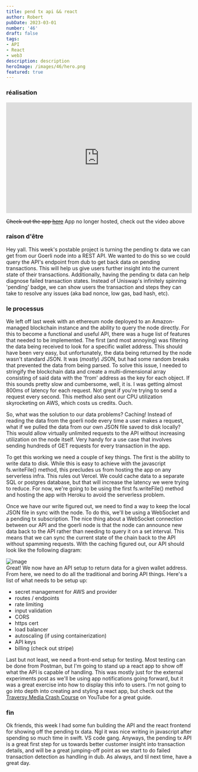 ```yaml
---
title: pend tx api && react
author: Robert
pubDate: 2023-03-01
number: '46'
draft: false
tags:
- API
- React
- web3
description: description
heroImage: /images/46/hero.png
featured: true
---
```

### réalisation
<iframe width="100%" height="300px" src="https://www.youtube.com/embed/bl0mk5lOO5s" title="YouTube video player" frameborder="0" allow="accelerometer; autoplay; clipboard-write; encrypted-media; gyroscope; picture-in-picture" allowfullscreen></iframe>

~~Check out the app [here](https://pending-tx-onmf546o3-dubdubdub-xyz.vercel.app)~~ App no longer hosted, check out the video above

### raison d'être
Hey yall. This week's postable project is turning the pending tx data we can get from our Goerli node into a REST API. We wanted to do this so we could query the API's endpoint from dub to get back data on pending transactions. This will help us give users further insight into the current state of their transactions. Additionally, having the pending tx data can help diagnose failed transaction states. Instead of Uniswap's infinitely spinning 'pending' badge, we can show users the transaction and steps they can take to resolve any issues (aka bad nonce, low gas, bad hash, etc).

### le processus
We left off last week with an ethereum node deployed to an Amazon-managed blockchain instance and the ability to query the node directly. For this to become a functional and useful API, there was a huge list of features that needed to be implemented. The first (and most annoying) was filtering the data being received to look for a specific wallet address. This should have been very easy, but unfortunately, the data being returned by the node wasn't standard JSON. It was (*mostly*) JSON, but had some random breaks that prevented the data from being parsed. To solve this issue, I needed to stringify the blockchain data and create a multi-dimensional array consisting of said data with the 'from' address as the key for each object. If this sounds pretty slow and cumbersome, well, it is. I was getting almost 800ms of latency for each request. Not great if you're trying to send a request every second. This method also sent our CPU utilization skyrocketing on AWS, which costs us credits. Ouch.

So, what was the solution to our data problems? Caching! Instead of reading the data from the goerli node every time a user makes a request, what if we pulled the data from our own JSON file saved to disk locally? This would allow virtually unlimited requests to the API without increasing utilization on the node itself. Very handy for a use case that involves sending hundreds of GET requests for every transaction in the app.

To get this working we need a couple of key things. The first is the ability to write data to disk. While this is easy to achieve with the javascript fs.writeFile() method, this precludes us from hosting the app on any serverless infra. This rules out Vercel. We could cache data to a separate SQL or postgres database, but that will increase the latency we were trying to reduce. For now, we're going to be using the first fs.writeFile() method and hosting the app with Heroku to avoid the serverless problem. 

Once we have our write figured out, we need to find a way to keep the local JSON file in sync with the node. To do this, we'll be using a WebSocket and a pending tx subscription. The nice thing about a WebSocket connection between our API and the goerli node is that the node can announce new data back to the API rather than needing to query it on a set interval. This means that we can sync the current state of the chain back to the API without spamming requests. With the caching figured out, our API should look like the following diagram: 


![image](https://i.ibb.co/74cYRs3/Clean-Shot-2023-03-01-at-17-39-13.png)
<br/>
Great! We now have an API setup to return data for a given wallet address. From here, we need to do all the traditional and boring API things. Here's a list of what needs to be setup up:
* secret management for AWS and provider
* routes / endpoints
* rate limiting
* input validation
* CORS
* https cert
* load balancer
* autoscaling (if using containerization)
* API keys
* billing (check out stripe)


Last but not least, we need a front-end setup for testing. Most testing can be done from Postman, but I'm going to stand up a react app to show off what the API is capable of handling. This was mostly just for the external experiments post as we'll be using app notifications going forward, but it was a great exercise into how to display this info to users. I'm not going to go into depth into creating and styling a react app, but check out the [Traversy Media Crash Course](https://www.youtube.com/watch?v=w7ejDZ8SWv8) on YouTube for a great guide.


### fin
Ok friends, this week I had some fun building the API and the react frontend for showing off the pending tx data. Ngl it was nice writing in javascript after spending so much time in swift. VS code gang. Anyways, the pending tx API is a great first step for us towards better customer insight into transaction details, and will be a great jumping-off point as we start to do failed transaction detection as handling in dub. As always, and til next time, have a great day.
